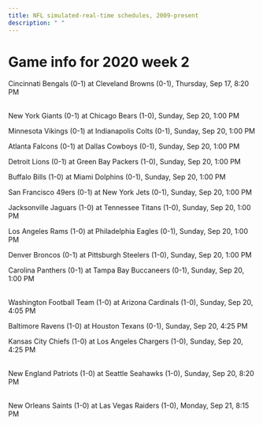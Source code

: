 ```yaml
---
title: NFL simulated-real-time schedules, 2009-present
description: " "
---
```


# Game info for 2020 week 2

Cincinnati Bengals (0-1) at Cleveland Browns (0-1), Thursday, Sep 17, 8:20 PM

<br/>New York Giants (0-1) at Chicago Bears (1-0), Sunday, Sep 20, 1:00 PM

Minnesota Vikings (0-1) at Indianapolis Colts (0-1), Sunday, Sep 20, 1:00 PM

Atlanta Falcons (0-1) at Dallas Cowboys (0-1), Sunday, Sep 20, 1:00 PM

Detroit Lions (0-1) at Green Bay Packers (1-0), Sunday, Sep 20, 1:00 PM

Buffalo Bills (1-0) at Miami Dolphins (0-1), Sunday, Sep 20, 1:00 PM

San Francisco 49ers (0-1) at New York Jets (0-1), Sunday, Sep 20, 1:00 PM

Jacksonville Jaguars (1-0) at Tennessee Titans (1-0), Sunday, Sep 20, 1:00 PM

Los Angeles Rams (1-0) at Philadelphia Eagles (0-1), Sunday, Sep 20, 1:00 PM

Denver Broncos (0-1) at Pittsburgh Steelers (1-0), Sunday, Sep 20, 1:00 PM

Carolina Panthers (0-1) at Tampa Bay Buccaneers (0-1), Sunday, Sep 20, 1:00 PM

<br/>Washington Football Team (1-0) at Arizona Cardinals (1-0), Sunday, Sep 20, 4:05 PM

Baltimore Ravens (1-0) at Houston Texans (0-1), Sunday, Sep 20, 4:25 PM

Kansas City Chiefs (1-0) at Los Angeles Chargers (1-0), Sunday, Sep 20, 4:25 PM

<br/>New England Patriots (1-0) at Seattle Seahawks (1-0), Sunday, Sep 20, 8:20 PM

<br/>New Orleans Saints (1-0) at Las Vegas Raiders (1-0), Monday, Sep 21, 8:15 PM

